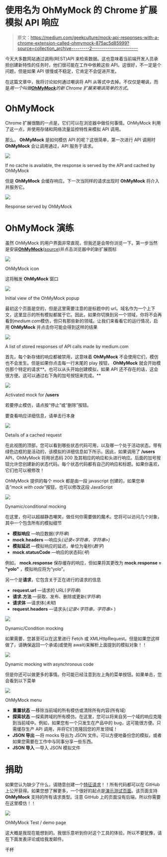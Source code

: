 # 使用名为 OhMyMock 的 Chrome 扩展模拟 API 响应

> 原文：<https://medium.com/geekculture/mock-api-responses-with-a-chrome-extension-called-ohmymock-875ac5d85999?source=collection_archive---------2----------------------->

今天大多数网站通过调用(REST)API 来检索数据。这也意味着当前端开发人员承担创建新特性的任务时，他们很可能在工作中依赖这些 API。这很好，不一定是个问题，但是如果 API 很慢或不稳定，它肯定不会促进开发。

在这篇文章中，我将讨论如何通过嘲讽将 API 从等式中去掉。不仅仅是嘲讽，而是*用一个叫做[**OhMyMock**](https://chrome.google.com/webstore/detail/oh-my-mock/egadlcooejllkdejejkhibmaphidmock)的新 Chrome 扩展来嘲讽简单的方式*。

# OhMyMock

Chrome 扩展很酷的一点是，它们可以在浏览器中做任何事情。OhMyMock 利用了这一点，并使用存储和网络流量监控特性来模拟 API 调用。

那么， **OhMyMock** 是如何模仿 API 的呢？这很简单，第一次进行 API 调用时 **OhMyMock** 会让调用通过，API 服务于请求。

![](img/86be9fc222ebeaa500568dfef9fe8c92.png)

If no cache is available, the response is served by the API and cached by OhMyMock

但是 **OhMyMock** 会缓存响应。下一次当同样的请求出现时 **OhMyMock** 将介入并服务它。

![](img/175682512fc143804023cb7f3bd23b78.png)

Response served by OhMyMock

# OhMyMock 演练

虽然 OhMyMock 的用户界面非常直观，但我还是会带你浏览一下。第一步当然是安装[**OhMyMock**](https://chrome.google.com/webstore/detail/oh-my-mock/egadlcooejllkdejejkhibmaphidmock)([source](https://github.com/scaljeri/oh-my-mock))并点击浏览器中的新扩展图标

![](img/c85f6f7a610256e8657a216ef0496c88.png)

OhMyMock icon

这将触发 **OhMyMock** 窗口

![](img/b86da41c018d81a930030887d78c42b4.png)

Initial view of the OhMyMock popup

最初这个页面是空的，但是这里需要注意的是标题中的 url。域名作为一个上下文，这里显示的所有模拟都属于它。因此，如果你切换到另一个领域，你将不会再看到*medium.com*模仿，但只有那些新的领域。让我们来看看它的运行情况，启用 **OhMyMock** 并点击你可能会得到这样的结果

![](img/c25d6be2b1350fe7c5710008bec0cb08.png)

A list of stored responses of API calls made by medium.com

首先，每个新存储的响应都被禁用，这意味着 **OhMyMock** 不会使用它们，模仿也不会发生。但是如果你点击每一行末尾的 play 按钮， **OhMyMock** 就会开始模仿那个特定的请求**。也可以从头开始创建模拟，如果 API 还不存在的话，这会很方便。这可以通过右下角的加号按钮来完成。**

![](img/d866f0fa931cbe82da195ecaceeffc40.png)

Activated mock for **/users**

若要停止模仿，请点按“停止”或“删除”按钮。

要查看响应详细信息，请单击行本身

![](img/0217657819c30198a4a78c9cbfe27717.png)

Details of a cached request

在此视图的顶部，您可以看到哪些状态代码可用，以及哪一个处于活动状态。带有绿色边框的是活动的，该模拟的详细信息如下所示。因此，如果调用了 **/users** API，OhMyMock 将用状态码 200 及其相应的响应和头进行响应。后面的加号按钮允许您创建新的状态代码。每个状态代码都有自己的响应和标题。如果你喜欢，它们也可以被修改！

OhMyMock 提供的每个 mock 都是由一段 javascript 创建的，如果您单击“*mock with code*”按钮，也可以修改这段 JavaScript

![](img/377614d850e76eaf2aa2da1bfcdce38a.png)

Dynamic/conditional mocking

在这里，你可以超越静态嘲笑，做任何你需要做的魔术。您将可以访问几个对象，其中一个包含所有的模拟细节

*   **模拟响应** —响应数据(*字符串*)
*   **mock.headers** —响应头(*记录<字符串，字符串>)*
*   **模拟延迟** —模拟响应的延迟，单位为毫秒(*数字*)
*   **mock.statusCode** —响应的状态码(*号*)

例如， **mock.response** 保存缓存的响应，但如果将其更改为 **mock.response = "yolo"** ，模拟响应将为“yolo”。

另一个是**请求**，它包含关于正在进行的请求的信息

*   **request.url** —请求的 URL(*字符串*)
*   **请求.方法** —获取、发布、删除或更新(*字符串*)
*   **请求体** —请求体(*未知*)
*   **request.headers** —请求头(*记录<字符串，字符串>* )

![](img/377614d850e76eaf2aa2da1bfcdce38a.png)

Dynamic/Condition mocking

如果需要，您甚至可以在这里进行 Fetch 或 XMLHttpRequest。但是如果您这样做了，请确保返回一个承诺(或使用 await)来解析上面提到的模拟对象！！

![](img/e7ac6d826acbf2e9c21bfa2c3d010a44.png)

Dynamic mocking with asynchronous code

但是你还可以做更多的事情。你可能已经注意到左上角的菜单按钮。如果单击，您会看到以下菜单

![](img/222bee86c3f1b3b176ce78b13d211b9c.png)

OhMyMock menu

*   **重置状态** —移除当前域的所有模仿或清除所有内容(所有域)
*   **探索状态** —探索跨域的所有模仿。在这里，您可以将来自另一个域的响应克隆到当前域中。例如，如果您有一个只发生在产品中的 bug，这可能很方便。只需缓存生产 API 调用，并将它们克隆回您的开发领域！
*   **JSON 导出** —将 mocks 导出为 JSON 文件。可以方便地备份您的模拟，或者如果您需要在工作中与同事分享一些东西。
*   **JSON 导入** —导入 JSON 模拟文件

# 捐助

如果您认为缺少了什么，请随意创建一个[特征请求](https://github.com/scaljeri/oh-my-mock/issues)！！所有代码都可以在 GitHub 上公开获得。如果您想了解更多，一个很好的起点是[演示测试页面](https://scaljeri.github.io/oh-my-mock/)。该页面支持 **OhMyMock** 支持的所有请求类型。注意 GitHub 上的页面没有后端，所以你需要在这里模仿！！

![](img/e126b83b00f1968cf43ea9b91d899684.png)

OhMyMock Test / demo page

这大概是我现在能想到的。我很乐意听到你对这个工具的体验，所以不要犹豫，请在下面发表评论或给我发邮件。

干杯